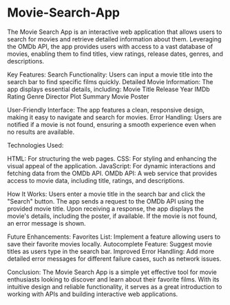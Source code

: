 # Movie-Search-App

The Movie Search App is an interactive web application that allows users to search for movies and retrieve detailed information about them. Leveraging the OMDb API, the app provides users with access to a vast database of movies, enabling them to find titles, view ratings, release dates, genres, and descriptions.


Key Features:
Search Functionality: Users can input a movie title into the search bar to find specific films quickly.
Detailed Movie Information: The app displays essential details, including:
Movie Title
Release Year
IMDb Rating
Genre
Director
Plot Summary
Movie Poster


User-Friendly Interface: 
The app features a clean, responsive design, making it easy to navigate and search for movies.
Error Handling: Users are notified if a movie is not found, ensuring a smooth experience even when no results are available.


Technologies Used:

HTML: For structuring the web pages.
CSS: For styling and enhancing the visual appeal of the application.
JavaScript: For dynamic interactions and fetching data from the OMDb API.
OMDb API: A web service that provides access to movie data, including title, ratings, and descriptions.



How It Works:
Users enter a movie title in the search bar and click the "Search" button.
The app sends a request to the OMDb API using the provided movie title.
Upon receiving a response, the app displays the movie's details, including the poster, if available.
If the movie is not found, an error message is shown.



Future Enhancements:
Favorites List: Implement a feature allowing users to save their favorite movies locally.
Autocomplete Feature: Suggest movie titles as users type in the search bar.
Improved Error Handling: Add more detailed error messages for different failure cases, such as network issues.



Conclusion:
The Movie Search App is a simple yet effective tool for movie enthusiasts looking to discover and learn about their favorite films. With its intuitive design and reliable functionality, it serves as a great introduction to working with APIs and building interactive web applications.
